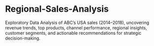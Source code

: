 # Regional-Sales-Analysis
Exploratory Data Analysis of ABC’s USA sales (2014–2018), uncovering revenue trends, top products, channel performance, regional insights, customer segments, and actionable recommendations for strategic decision-making.
